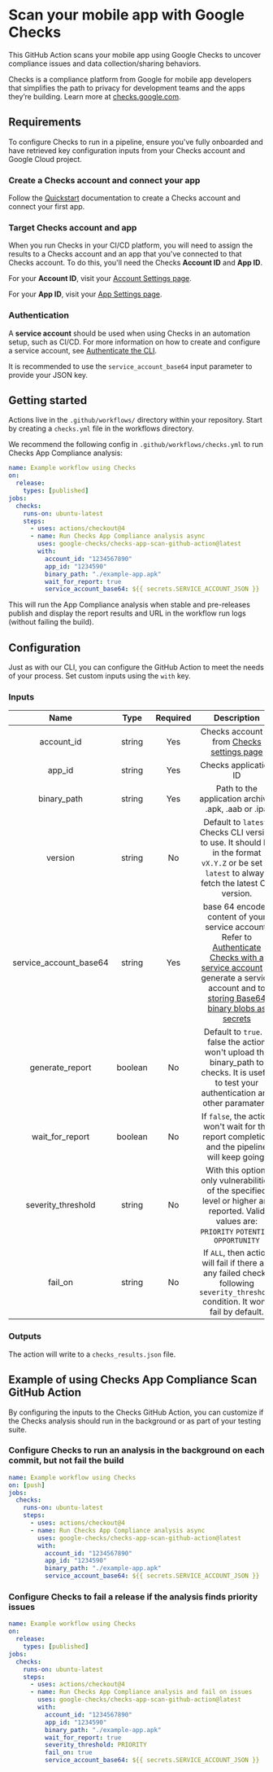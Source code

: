 # Scan your mobile app with Google Checks
This GitHub Action scans your mobile app using Google Checks to uncover compliance issues and data collection/sharing behaviors.

Checks is a compliance platform from Google for mobile app developers that simplifies the path to privacy for development teams and the apps they’re building. Learn more at [checks.google.com](https://checks.google.com/).

## Requirements

To configure Checks to run in a pipeline, ensure you've fully onboarded and have retrieved key configuration inputs from
your Checks account and Google Cloud project.

### Create a Checks account and connect your app

Follow the [Quickstart](https://developers.google.com/checks/guide/getting-started/quickstart) documentation to create a Checks account and connect your first app.

### Target Checks account and app

When you run Checks in your CI/CD platform, you will need to assign the results
to a Checks account and an app that you've connected to that Checks account. To
do this, you'll need the Checks **Account ID** and **App ID**.

For your **Account ID**, visit your [Account Settings
page](https://checks.google.com/console/settings/account).

For your **App ID**, visit your [App Settings
page](https://checks.google.com/console/settings/apps).

### Authentication

A **service account** should be used when using Checks in an automation setup,
such as CI/CD. For more information on how to create and configure a service
account, see [Authenticate the
CLI](https://developers.google.com/checks/guide/integrate/cli/install-checks-cli#authenticate-service).

It is recommended to use the `service_account_base64` input parameter to provide your JSON key.

## Getting started

Actions live in the `.github/workflows/` directory within your repository. Start
by creating a `checks.yml` file in the workflows directory.

We recommend the following config in `.github/workflows/checks.yml` to run
Checks App Compliance analysis:

```yaml
name: Example workflow using Checks
on:
  release:
    types: [published]
jobs:
  checks:
    runs-on: ubuntu-latest
    steps:
      - uses: actions/checkout@4
      - name: Run Checks App Compliance analysis async
        uses: google-checks/checks-app-scan-github-action@latest
        with:
          account_id: "1234567890"
          app_id: "1234590"
          binary_path: "./example-app.apk"
          wait_for_report: true
          service_account_base64: ${{ secrets.SERVICE_ACCOUNT_JSON }}
```

This will run the App Compliance analysis when stable and pre-releases publish
and display the report results and URL in the workflow run logs (without failing
the build).

## Configuration

Just as with our CLI, you can configure the GitHub Action to meet the needs of
your process. Set custom inputs using the `with` key.

### Inputs

|          Name          |  Type   | Required |                                                                                                                                                                                                     Description                                                                                                                                                                                                      |
| :--------------------: | :-----: | :------: | :------------------------------------------------------------------------------------------------------------------------------------------------------------------------------------------------------------------------------------------------------------------------------------------------------------------------------------------------------------------------------------------------------------------: |
|       account_id       | string  |   Yes    |                                                                                                                                                          Checks account ID from [Checks settings page](https://checks.google.com/console/settings)                                                                                                                                                           |
|         app_id         | string  |   Yes    |                                                                                                                                                                                                Checks application ID                                                                                                                                                                                                 |
|      binary_path       | string  |   Yes    |                                                                                                                                                                                 Path to the application archive: .apk, .aab or .ipa                                                                                                                                                                                  |
|    version     | string |   No     |                                                                                                                                    Default to `latest`. Checks CLI version to use. It should be in the format `vX.Y.Z` or be set to `latest` to always fetch the latest CLI version.                                                                                                                                     |
| service_account_base64 | string  |   Yes    | base 64 encoded content of your service account. Refer to [Authenticate Checks with a service account](https://developers.google.com/checks/guide/integrate/cli/install-checks-cli#authenticate-cli) to generate a service account and to [storing Base64 binary blobs as secrets](https://docs.github.com/en/actions/security-guides/using-secrets-in-github-actions#storing-base64-binary-blobs-as-secrets) |
|    generate_report     | boolean |   No     |                                                                                                                                    Default to `true`. If false the action won't upload the binary_path to checks. It is useful to test your authentication and other paramaters.                                                                                                                                     |
|    wait_for_report     | boolean |   No   |                                                                                                                                                            If `false`, the action won't wait for the report completion and the pipeline will keep going.                                                                                                                                                             |
|   severity_threshold   | string  |    No     |                                                                                                                                                                                With this option, only vulnerabilities of the specified level or higher are reported. Valid values are: `PRIORITY` `POTENTIAL` `OPPORTUNITY`                                                                                                                                                                                |
|        fail_on         | string  |    No     |                                                                                                                                          If `ALL`, then action will fail if there are any failed checks following `severity_threshold` condition. It won't fail by default.                                                                                                                                          |

### Outputs

The action will write to a `checks_results.json` file.

## Example of using Checks App Compliance Scan GitHub Action

By configuring the inputs to the Checks GitHub Action, you can customize if
the Checks analysis should run in the background or as part of your testing
suite.

### Configure Checks to run an analysis in the background on each commit, but not fail the build

```yaml
name: Example workflow using Checks
on: [push]
jobs:
  checks:
    runs-on: ubuntu-latest
    steps:
      - uses: actions/checkout@4
      - name: Run Checks App Compliance analysis async
        uses: google-checks/checks-app-scan-github-action@latest
        with:
          account_id: "1234567890"
          app_id: "1234590"
          binary_path: "./example-app.apk"
          service_account_base64: ${{ secrets.SERVICE_ACCOUNT_JSON }}
```

### Configure Checks to fail a release if the analysis finds priority issues

```yaml
name: Example workflow using Checks
on:
  release:
    types: [published]
jobs:
  checks:
    runs-on: ubuntu-latest
    steps:
      - uses: actions/checkout@4
      - name: Run Checks App Compliance analysis and fail on issues
        uses: google-checks/checks-app-scan-github-action@latest
        with:
          account_id: "1234567890"
          app_id: "1234590"
          binary_path: "./example-app.apk"
          wait_for_report: true
          severity_threshold: PRIORITY
          fail_on: true
          service_account_base64: ${{ secrets.SERVICE_ACCOUNT_JSON }}
```

